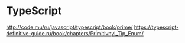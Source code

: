 # TypeScript
http://code.mu/ru/javascript/typescript/book/prime/
https://typescript-definitive-guide.ru/book/chapters/Primitivnyi_Tip_Enum/

